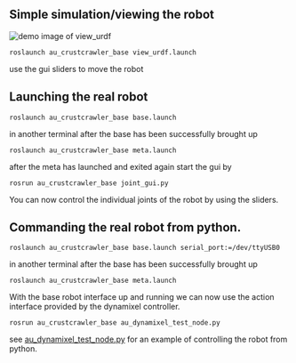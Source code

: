 
Simple simulation/viewing the robot
-----------

![demo image of view_urdf](https://raw.githubusercontent.com/au-crustcrawler/au_crustcrawler_base/master/doc/view_urdf.png)

`roslaunch au_crustcrawler_base view_urdf.launch`

use the gui sliders to move the robot


Launching the real robot
-----------
`roslaunch au_crustcrawler_base base.launch `

in another terminal after the base has been successfully brought up

`roslaunch au_crustcrawler_base meta.launch`

after the meta has launched and exited again start the gui by

`rosrun au_crustcrawler_base joint_gui.py`

You can now control the individual joints of the robot by using the sliders.


Commanding the real robot from python.
-----------
`roslaunch au_crustcrawler_base base.launch serial_port:=/dev/ttyUSB0`

in another terminal after the base has been successfully brought up

`roslaunch au_crustcrawler_base meta.launch`

With the base robot interface up and running we can now use the 
action interface provided by the dynamixel controller. 

`rosrun au_crustcrawler_base au_dynamixel_test_node.py`

see [au_dynamixel_test_node.py](https://github.com/au-crustcrawler/au_crustcrawler_base/blob/master/nodes/au_dynamixel_test_node.py) for an example of controlling the robot
from python.



